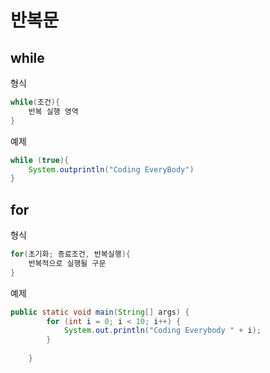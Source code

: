 # 반복문

## while

형식
```java
while(조건){
    반복 실행 영역
}
```

예제
```java
while (true){
    System.outprintln("Coding EveryBody")
}
```

## for

형식
```java
for(초기화; 종료조건, 반복실행){
    반복적으로 실행될 구문
}
```

예제
```java
public static void main(String[] args) {
        for (int i = 0; i < 10; i++) {
            System.out.println("Coding Everybody " + i);
        }
 
    }
```
